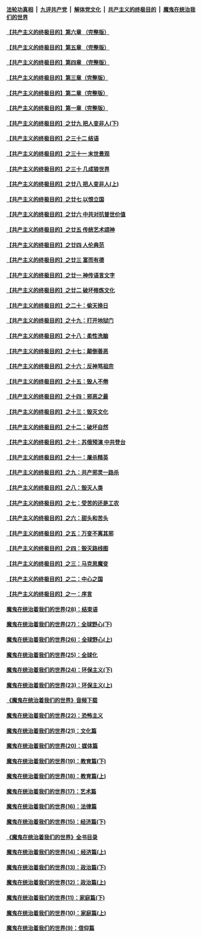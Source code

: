 ####  [法轮功真相](../../../../basic/blob/master/README.md?t=10130713) &nbsp;|&nbsp; [九评共产党](../../../../9ping.md/blob/master/README.md?t=10130713) &nbsp;|&nbsp; [解体党文化](../../../../jtdwh.md/blob/master/README.md?t=10130713)  &nbsp;|&nbsp; [共产主义的终极目的](../../../../gczydzjmd.md/blob/master/README.md?t=10130713) &nbsp;|&nbsp; [魔鬼在统治我们的世界](../../../../mgztzwmdsj.md/blob/master/README.md?t=10130713) 

#### [【共产主义的终极目的】第六章 （完整版）](../pages/nsc422/n11428913.md?t=10130713) 

#### [【共产主义的终极目的】第五章 （完整版）](../pages/nsc422/n11428912.md?t=10130713) 

#### [【共产主义的终极目的】第四章 （完整版）](../pages/nsc422/n11428907.md?t=10130713) 

#### [【共产主义的终极目的】第三章（完整版）](../pages/nsc422/n11428848.md?t=10130713) 

#### [【共产主义的终极目的】第二章（完整版）](../pages/nsc422/n11428831.md?t=10130713) 

#### [【共产主义的终极目的】第一章（完整版）](../pages/nsc422/n11417651.md?t=10130713) 

#### [【共产主义的终极目的】之廿九 把人变非人(下)](../pages/nsc422/n11344140.md?t=10130713) 

#### [【共产主义的终极目的】之三十二 结语](../pages/nsc422/n11360535.md?t=10130713) 

#### [【共产主义的终极目的】之三十一 末世景观](../pages/nsc422/n11351129.md?t=10130713) 

#### [【共产主义的终极目的】之三十 几成狼世界](../pages/nsc422/n11348280.md?t=10130713) 

#### [【共产主义的终极目的】之廿八 把人变非人(上)](../pages/nsc422/n11340492.md?t=10130713) 

#### [【共产主义的终极目的】之廿七 以恨立国](../pages/nsc422/n11336944.md?t=10130713) 

#### [【共产主义的终极目的】之廿六 中共对抗普世价值](../pages/nsc422/n11324785.md?t=10130713) 

#### [【共产主义的终极目的】之廿五 传统艺术颂神](../pages/nsc422/n11296396.md?t=10130713) 

#### [【共产主义的终极目的】之廿四 人伦典范](../pages/nsc422/n11296397.md?t=10130713) 

#### [【共产主义的终极目的】之廿三 富而有德](../pages/nsc422/n11283598.md?t=10130713) 

#### [【共产主义的终极目的】之廿一 神传语言文字](../pages/nsc422/n11263265.md?t=10130713) 

#### [【共产主义的终极目的】之廿二 破坏修炼文化](../pages/nsc422/n11245728.md?t=10130713) 

#### [【共产主义的终极目的】之二十：偷天换日](../pages/nsc422/n11238846.md?t=10130713) 

#### [【共产主义的终极目的】之十九：打开地狱门](../pages/nsc422/n11206376.md?t=10130713) 

#### [【共产主义的终极目的】之十八：柔性洗脑](../pages/nsc422/n11199994.md?t=10130713) 

#### [【共产主义的终极目的】之十七：颠倒善恶](../pages/nsc422/n11179782.md?t=10130713) 

#### [【共产主义的终极目的】之十六：反神骂祖宗](../pages/nsc422/n11166798.md?t=10130713) 

#### [【共产主义的终极目的】之十五：毁人不倦](../pages/nsc422/n11166792.md?t=10130713) 

#### [【共产主义的终极目的】之十四：邪恶之最](../pages/nsc422/n11150249.md?t=10130713) 

#### [【共产主义的终极目的】之十三：毁灭文化](../pages/nsc422/n11135227.md?t=10130713) 

#### [【共产主义的终极目的】之十二：破坏自然](../pages/nsc422/n11135214.md?t=10130713) 

#### [【共产主义的终极目的】之十：苏俄预演 中共登台](../pages/nsc422/n11118424.md?t=10130713) 

#### [【共产主义的终极目的】之十一：屠杀精英](../pages/nsc422/n11118442.md?t=10130713) 

#### [【共产主义的终极目的】之九：共产邪灵一路杀](../pages/nsc422/n11114139.md?t=10130713) 

#### [【共产主义的终极目的】之八：毁灭人类](../pages/nsc422/n11108503.md?t=10130713) 

#### [【共产主义的终极目的】之七：受苦的还是工农](../pages/nsc422/n11101809.md?t=10130713) 

#### [【共产主义的终极目的】之六：甜头和苦头](../pages/nsc422/n11096971.md?t=10130713) 

#### [【共产主义的终极目的】之五：万变不离其邪](../pages/nsc422/n11091285.md?t=10130713) 

#### [【共产主义的终极目的】之四：毁灭路线图](../pages/nsc422/n11086284.md?t=10130713) 

#### [【共产主义的终极目的】之三：马克思魔变](../pages/nsc422/n11061941.md?t=10130713) 

#### [【共产主义的终极目的】之二：中心之国](../pages/nsc422/n11047728.md?t=10130713) 

#### [【共产主义的终极目的】之一：序言](../pages/nsc422/n11086077.md?t=10130713) 

#### [魔鬼在统治着我们的世界(28)：结束语](../pages/nsc422/n10936246.md?t=10130713) 

#### [魔鬼在统治着我们的世界(27)：全球野心(下)](../pages/nsc422/n10928319.md?t=10130713) 

#### [魔鬼在统治着我们的世界(26)：全球野心(上)](../pages/nsc422/n10900318.md?t=10130713) 

#### [魔鬼在统治着我们的世界(25)：全球化](../pages/nsc422/n10788205.md?t=10130713) 

#### [魔鬼在统治着我们的世界(24)：环保主义(下)](../pages/nsc422/n10695307.md?t=10130713) 

#### [魔鬼在统治着我们的世界(23)：环保主义(上)](../pages/nsc422/n10688613.md?t=10130713) 

#### [《魔鬼在统治着我们的世界》音频下载](../pages/nsc422/n10635553.md?t=10130713) 

#### [魔鬼在统治着我们的世界(22)：恐怖主义](../pages/nsc422/n10614727.md?t=10130713) 

#### [魔鬼在统治着我们的世界(21)：文化篇](../pages/nsc422/n10597706.md?t=10130713) 

#### [魔鬼在统治着我们的世界(20)：媒体篇](../pages/nsc422/n10586579.md?t=10130713) 

#### [魔鬼在统治着我们的世界(19)：教育篇(下)](../pages/nsc422/n10564808.md?t=10130713) 

#### [魔鬼在统治着我们的世界(18)：教育篇(上)](../pages/nsc422/n10526970.md?t=10130713) 

#### [魔鬼在统治着我们的世界(17)：艺术篇](../pages/nsc422/n10499093.md?t=10130713) 

#### [魔鬼在统治着我们的世界(16)：法律篇](../pages/nsc422/n10485969.md?t=10130713) 

#### [魔鬼在统治着我们的世界(15)：经济篇(下)](../pages/nsc422/n10469975.md?t=10130713) 

#### [《魔鬼在统治着我们的世界》全书目录](../pages/nsc422/n10464261.md?t=10130713) 

#### [魔鬼在统治着我们的世界(14)：经济篇(上)](../pages/nsc422/n10457370.md?t=10130713) 

#### [魔鬼在统治着我们的世界(13)：政治篇(下)](../pages/nsc422/n10448270.md?t=10130713) 

#### [魔鬼在统治着我们的世界(12)：政治篇(上)](../pages/nsc422/n10444576.md?t=10130713) 

#### [魔鬼在统治着我们的世界(11)：家庭篇(下)](../pages/nsc422/n10440961.md?t=10130713) 

#### [魔鬼在统治着我们的世界(10)：家庭篇(上)](../pages/nsc422/n10435448.md?t=10130713) 

#### [魔鬼在统治着我们的世界(9)：信仰篇](../pages/nsc422/n10432159.md?t=10130713) 

